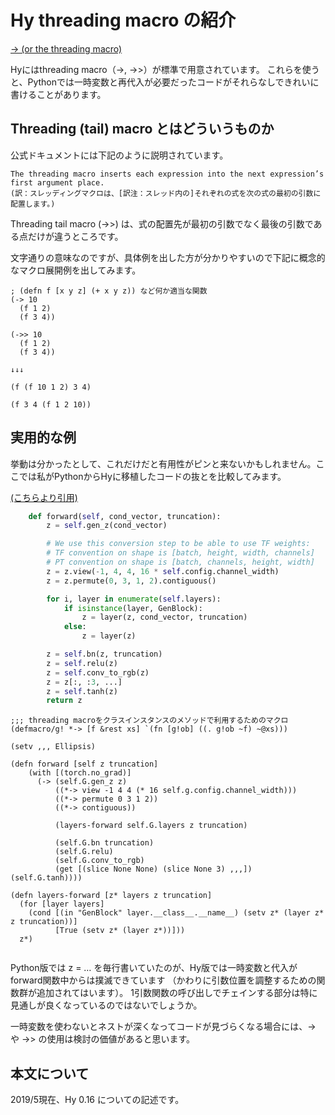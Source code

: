 # Hy threading macro の紹介

[-> (or the threading macro)](http://docs.hylang.org/en/stable/language/api.html#id2)

Hyにはthreading macro（->, ->>）が標準で用意されています。
これらを使うと、Pythonでは一時変数と再代入が必要だったコードがそれらなしできれいに書けることがあります。

## Threading (tail) macro とはどういうものか

公式ドキュメントには下記のように説明されています。

```text
The threading macro inserts each expression into the next expression’s first argument place.
(訳：スレッディングマクロは、[訳注：スレッド内の]それぞれの式を次の式の最初の引数に配置します。)
```

Threading tail macro (->>) は、式の配置先が最初の引数でなく最後の引数である点だけが違うところです。

文字通りの意味なのですが、具体例を出した方が分かりやすいので下記に概念的なマクロ展開例を出してみます。


```Hy
; (defn f [x y z] (+ x y z)) など何か適当な関数
(-> 10
  (f 1 2)
  (f 3 4))
  
(->> 10
  (f 1 2)
  (f 3 4))
  
↓↓↓

(f (f 10 1 2) 3 4)

(f 3 4 (f 1 2 10))
```

## 実用的な例

挙動は分かったとして、これだけだと有用性がピンと来ないかもしれません。ここでは私がPythonからHyに移植したコードの抜とを比較してみます。

[(こちらより引用)](https://github.com/huggingface/pytorch-pretrained-BigGAN/blob/6ae20a35a051816d66811d85597033623a8ac888/pytorch_pretrained_biggan/model.py#L228)

```python
    def forward(self, cond_vector, truncation):
        z = self.gen_z(cond_vector)

        # We use this conversion step to be able to use TF weights:
        # TF convention on shape is [batch, height, width, channels]
        # PT convention on shape is [batch, channels, height, width]
        z = z.view(-1, 4, 4, 16 * self.config.channel_width)
        z = z.permute(0, 3, 1, 2).contiguous()

        for i, layer in enumerate(self.layers):
            if isinstance(layer, GenBlock):
                z = layer(z, cond_vector, truncation)
            else:
                z = layer(z)

        z = self.bn(z, truncation)
        z = self.relu(z)
        z = self.conv_to_rgb(z)
        z = z[:, :3, ...]
        z = self.tanh(z)
        return z
```

```Hy
;;; threading macroをクラスインスタンスのメソッドで利用するためのマクロ
(defmacro/g! *-> [f &rest xs] `(fn [g!ob] ((. g!ob ~f) ~@xs)))

(setv ,,, Ellipsis)

(defn forward [self z truncation]
    (with [(torch.no_grad)]
      (-> (self.G.gen_z z)
          ((*-> view -1 4 4 (* 16 self.g.config.channel_width)))
          ((*-> permute 0 3 1 2))
          ((*-> contiguous))

          (layers-forward self.G.layers z truncation)

          (self.G.bn truncation)
          (self.G.relu)
          (self.G.conv_to_rgb)
          (get [(slice None None) (slice None 3) ,,,])
(self.G.tanh))))

(defn layers-forward [z* layers z truncation]
  (for [layer layers]
    (cond [(in "GenBlock" layer.__class__.__name__) (setv z* (layer z* z truncation))]
          [True (setv z* (layer z*))]))
  z*)
 
```

Python版では z = … を毎行書いていたのが、Hy版では一時変数と代入がforward関数中からは撲滅できています
（かわりに引数位置を調整するための関数群が追加されてはいます）。
1引数関数の呼び出しでチェインする部分は特に見通しが良くなっているのではないでしょうか。

一時変数を使わないとネストが深くなってコードが見づらくなる場合には、-> や ->> の使用は検討の価値があると思います。

## 本文について

2019/5現在、Hy 0.16 についての記述です。

